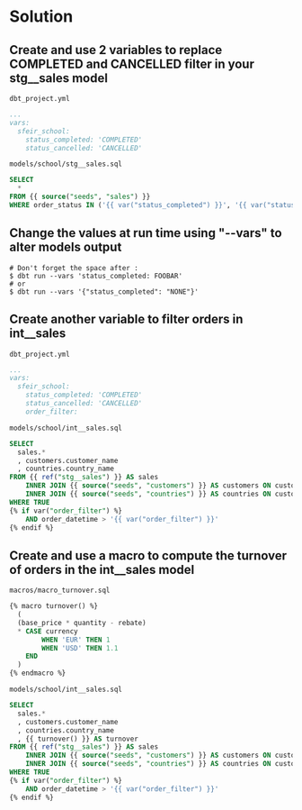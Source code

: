 # Solution

## Create and use 2 variables to replace COMPLETED and CANCELLED filter in your stg__sales model

`dbt_project.yml`
```yaml
...
vars:
  sfeir_school:
    status_completed: 'COMPLETED'
    status_cancelled: 'CANCELLED'
```

`models/school/stg__sales.sql`
```sql
SELECT
  *
FROM {{ source("seeds", "sales") }}
WHERE order_status IN ('{{ var("status_completed") }}', '{{ var("status_cancelled")}}')
```

## Change the values at run time using "--vars" to alter models output

```shell
# Don't forget the space after :
$ dbt run --vars 'status_completed: FOOBAR'
# or
$ dbt run --vars '{"status_completed": "NONE"}'
```

## Create another variable to filter orders in int__sales

`dbt_project.yml`
```yaml
...
vars:
  sfeir_school:
    status_completed: 'COMPLETED'
    status_cancelled: 'CANCELLED'
    order_filter: 
```

`models/school/int__sales.sql`
```sql
SELECT
  sales.*
  , customers.customer_name
  , countries.country_name
FROM {{ ref("stg__sales") }} AS sales
    INNER JOIN {{ source("seeds", "customers") }} AS customers ON customers.customer_id = sales.customer_id
    INNER JOIN {{ source("seeds", "countries") }} AS countries ON customers.customer_country = countries.country_code
WHERE TRUE
{% if var("order_filter") %}
    AND order_datetime > '{{ var("order_filter") }}'
{% endif %}
```

## Create and use a macro to compute the turnover of orders in the int__sales model

`macros/macro_turnover.sql`
```sql
{% macro turnover() %}
  (
  (base_price * quantity - rebate)
  * CASE currency
        WHEN 'EUR' THEN 1
        WHEN 'USD' THEN 1.1
    END
  )
{% endmacro %}
```

`models/school/int__sales.sql`
```sql
SELECT
  sales.*
  , customers.customer_name
  , countries.country_name
  , {{ turnover() }} AS turnover
FROM {{ ref("stg__sales") }} AS sales
    INNER JOIN {{ source("seeds", "customers") }} AS customers ON customers.customer_id = sales.customer_id
    INNER JOIN {{ source("seeds", "countries") }} AS countries ON customers.customer_country = countries.country_code
WHERE TRUE
{% if var("order_filter") %}
    AND order_datetime > '{{ var("order_filter") }}'
{% endif %}
```
